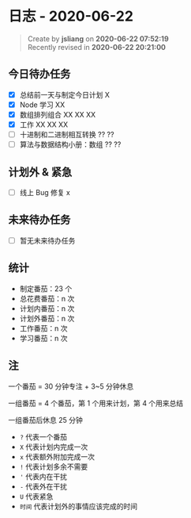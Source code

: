 日志 - 2020-06-22
===

> Create by **jsliang** on **2020-06-22 07:52:19**  
> Recently revised in **2020-06-22 20:21:00**  

## 今日待办任务

* [x] 总结前一天与制定今日计划 X
* [x] Node 学习 XX
* [x] 数组排列组合 XX XX XX
* [x] 工作 XX XX XX
* [ ] 十进制和二进制相互转换 ?? ??
* [ ] 算法与数据结构小册：数组 ?? ??

## 计划外 & 紧急

* [ ] 线上 Bug 修复 x

## 未来待办任务

* [ ] 暂无未来待办任务

## 统计

* 制定番茄：23 个
* 总花费番茄：n 次
* 计划内番茄：n 次
* 计划外番茄：n 次
* 工作番茄：n 次
* 学习番茄：n 次

## 注

一个番茄 = 30 分钟专注 + 3~5 分钟休息

一组番茄 = 4 个番茄，第 1 个用来计划，第 4 个用来总结

一组番茄后休息 25 分钟

* `?` 代表一个番茄
* `X` 代表计划内完成一次
* `x` 代表额外附加完成一次
* `!` 代表计划多余不需要
* `'` 代表内在干扰
* `-` 代表外在干扰
* `U` 代表紧急
* `时间` 代表计划外的事情应该完成的时间

